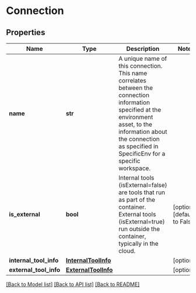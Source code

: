 # Connection

## Properties
Name | Type | Description | Notes
------------ | ------------- | ------------- | -------------
**name** | **str** | A unique name of this connection. This name correlates between the connection information specified at the environment asset, to the information about the connection as specified in SpecificEnv for a specific workspace. | 
**is_external** | **bool** | Internal tools (isExternal&#x3D;false) are tools that run as part of the container. External tools (isExternal&#x3D;true) run outside the container, typically in the cloud. | [optional] [default to False]
**internal_tool_info** | [**InternalToolInfo**](InternalToolInfo.md) |  | [optional] 
**external_tool_info** | [**ExternalToolInfo**](ExternalToolInfo.md) |  | [optional] 

[[Back to Model list]](../README.md#documentation-for-models) [[Back to API list]](../README.md#documentation-for-api-endpoints) [[Back to README]](../README.md)

